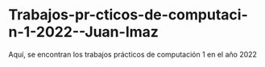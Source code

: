 # Trabajos-pr-cticos-de-computaci-n-1-2022--Juan-Imaz
Aquí, se encontran los trabajos prácticos de computación 1 en el año 2022
